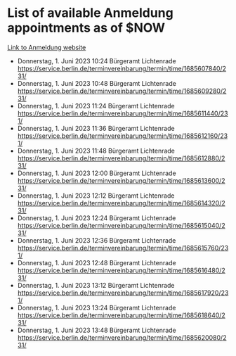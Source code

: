 # List of available Anmeldung appointments as of $NOW
[Link to Anmeldung website](https://service.berlin.de/terminvereinbarung/termin/tag.php?termin=1&anliegen[]=120686&dienstleisterlist=122210,122217,327316,122219,327312,122227,327314,122231,327346,122243,327348,122254,122252,329742,122260,329745,122262,329748,122271,327278,122273,327274,122277,327276,330436,122280,327294,122282,327290,122284,327292,122291,327270,122285,327266,122286,327264,122296,327268,150230,329760,122297,327286,122294,327284,122312,329763,122314,329775,122304,327330,122311,327334,122309,327332,317869,122281,327352,122279,329772,122283,122276,327324,122274,327326,122267,329766,122246,327318,122251,327320,122257,327322,122208,327298,122226,327300&herkunft=http%3A%2F%2Fservice.berlin.de%2Fdienstleistung%2F120686%2F)
- Donnerstag, 1. Juni 2023 10:24 Bürgeramt Lichtenrade https://service.berlin.de/terminvereinbarung/termin/time/1685607840/231/
- Donnerstag, 1. Juni 2023 10:48 Bürgeramt Lichtenrade https://service.berlin.de/terminvereinbarung/termin/time/1685609280/231/
- Donnerstag, 1. Juni 2023 11:24 Bürgeramt Lichtenrade https://service.berlin.de/terminvereinbarung/termin/time/1685611440/231/
- Donnerstag, 1. Juni 2023 11:36 Bürgeramt Lichtenrade https://service.berlin.de/terminvereinbarung/termin/time/1685612160/231/
- Donnerstag, 1. Juni 2023 11:48 Bürgeramt Lichtenrade https://service.berlin.de/terminvereinbarung/termin/time/1685612880/231/
- Donnerstag, 1. Juni 2023 12:00 Bürgeramt Lichtenrade https://service.berlin.de/terminvereinbarung/termin/time/1685613600/231/
- Donnerstag, 1. Juni 2023 12:12 Bürgeramt Lichtenrade https://service.berlin.de/terminvereinbarung/termin/time/1685614320/231/
- Donnerstag, 1. Juni 2023 12:24 Bürgeramt Lichtenrade https://service.berlin.de/terminvereinbarung/termin/time/1685615040/231/
- Donnerstag, 1. Juni 2023 12:36 Bürgeramt Lichtenrade https://service.berlin.de/terminvereinbarung/termin/time/1685615760/231/
- Donnerstag, 1. Juni 2023 12:48 Bürgeramt Lichtenrade https://service.berlin.de/terminvereinbarung/termin/time/1685616480/231/
- Donnerstag, 1. Juni 2023 13:12 Bürgeramt Lichtenrade https://service.berlin.de/terminvereinbarung/termin/time/1685617920/231/
- Donnerstag, 1. Juni 2023 13:24 Bürgeramt Lichtenrade https://service.berlin.de/terminvereinbarung/termin/time/1685618640/231/
- Donnerstag, 1. Juni 2023 13:48 Bürgeramt Lichtenrade https://service.berlin.de/terminvereinbarung/termin/time/1685620080/231/

